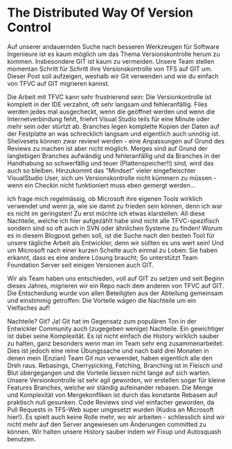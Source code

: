 # The Distributed Way Of Version Control

Auf unserer andauernden Suche nach besseren Werkzeugen für Software Ingenieure ist es kaum möglich um das Thema Versionskontrolle herum zu kommen. Insbesondere GIT ist kaum zu vermeiden. Unsere Team stellen momentan Schritt für Schritt ihre Versionskontrolle von TFS auf GIT um. Dieser Post soll aufzeigen, weshalb wir Git verwenden und wie du einfach von TFVC auf GIT migrieren kannst.

Die Arbeit mit TFVC kann sehr frustrierend sein: Die Versionkontrolle ist komplett in der IDE verzahnt, oft sehr langsam und fehleranfällig. Files werden jedes mal ausgecheckt, wenn die geöffnet werden und wenn die Internetverbindung fehlt, friehrt Visual Studio teils für eine Minute oder mehr sein oder stürtzt ab. Branches legen komplette Kopien der Daten auf der Festplatte an was schrecklich langsam und eigentlich auch unnötig ist. Shelvesets können zwar reviewt werden - eine Anpassungen auf Grund des Reviews zu machen ist aber nicht möglich. Merges sind auf Grund der langlebigen Branches aufwändig und fehleranfällig und da Branches in der Handhabung so schwerfällig und teuer (Plattenspeicher!!) sind, wird das auch so bleiben. Hinzukommt das "Mindset" vieler eingefleischter VisualStudio User, sich um Versionskontrolle nicht kümmern zu müssen - wenn ein Checkin nicht funktioniert muss eben gemergt werden...

Ich frage mich regelmässig, ob Microsoft ihre eigenen Tools wirklich verwendet und wenn ja, wie sie damit zu frieden sein können, denn ich war es nicht im geringsten! Zu erst möchte ich etwas klarstellen: All diese Nachteile, welche ich hier aufgezählt habe sind nicht alle TFVC-spezifisch sondern sind so oft auch in SVN oder ähnlichen Systeme zu finden! Worum es in diesem Blogpost gehen soll, ist die Suche nach den besten Tool für unsere tägliche Arbeit als Entwickler, denn wir sollten es uns wert sein! Und um Microsoft nach einer kurzen Schelte auch einmal zu Loben: Sie haben erkannt, dass es eine andere Lösung braucht; So unterstützt Team Foundation Server seit einigen Versionen auch GIT.

Wir als Team haben uns entschieden, voll auf GIT zu setzen und seit Beginn dieses Jahres, migrieren wir ein Repo nach dem anderen von TFVC auf GIT. Die Entscheidung wurde von allen Beteiligten aus der Abteilung gemeinsam und einstimmig getroffen: Die Vorteile wägen die Nachteile um ein Vielfaches auf!

Nachteile? Git? Ja! Git hat im Gegensatz zum populären Ton in der Entwickler Community auch (zugegeben wenige) Nachteile. Ein gewichtiger ist dabei seine Komplexität. Es ist nicht einfach die History wirklich sauber zu halten, ganz besonders wenn man im Team sehr eng zusammenarbeitet. Dies ist jedoch eine reine Übungssache und nach bald drei Monaten in denen mein (Enzian) Team Git nun verwendet, haben eigentlich alle den Dreh raus. Rebasings, Cherrypicking, Fetching, Branching ist in Fleisch und Blut übergegangen und die Vorteile liessen nicht lange auf sich warten. Unsere Versionkontrolle ist sehr agil geworden, wir erstellen sogar für kleine Features Branches, welche wir ständig aufeinander rebasen. Die Menge und Komplexität von Mergekonfliken ist durch das konstante Rebasen auf praktisch null gesunken. Code Reviews sind viel einfacher geworden, da Pull Requests in TFS-Web super umgesetzt wurden (Kudos an Microsoft hier!). Es spielt auch keine Rolle mehr, wo wir arbeiten - schliesslich sind wir nicht mehr auf den Server angewiesen um Änderungen committed zu können. Wir halten unsere History sauber indem wir Fixup und Autosquash benutzen.

